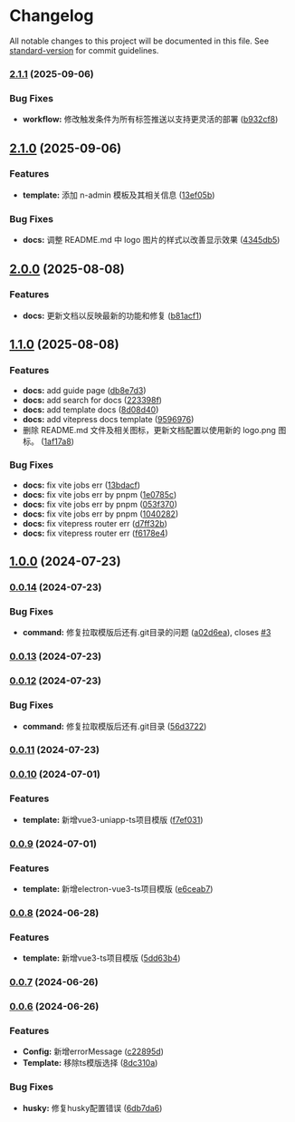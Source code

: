 # Changelog

All notable changes to this project will be documented in this file. See [standard-version](https://github.com/conventional-changelog/standard-version) for commit guidelines.

### [2.1.1](https://github.com/guizimo/said-cli/compare/v2.1.0...v2.1.1) (2025-09-06)


### Bug Fixes

* **workflow:** 修改触发条件为所有标签推送以支持更灵活的部署 ([b932cf8](https://github.com/guizimo/said-cli/commit/b932cf85727ff44b240cda5936a45e75e6898c7b))

## [2.1.0](https://github.com/guizimo/said-cli/compare/v2.0.0...v2.1.0) (2025-09-06)


### Features

* **template:** 添加 n-admin 模板及其相关信息 ([13ef05b](https://github.com/guizimo/said-cli/commit/13ef05be20dd5a4f5fdc4a53a882ca634073739f))


### Bug Fixes

* **docs:** 调整 README.md 中 logo 图片的样式以改善显示效果 ([4345db5](https://github.com/guizimo/said-cli/commit/4345db5ea50508fc9eb20149575b14e68e0f1672))

## [2.0.0](https://github.com/guizimo/said-cli/compare/v1.1.0...v2.0.0) (2025-08-08)


### Features

* **docs:** 更新文档以反映最新的功能和修复 ([b81acf1](https://github.com/guizimo/said-cli/commit/b81acf1c1737aaaa83586740d52ad77887eea11e))

## [1.1.0](https://github.com/guizimo/said-cli/compare/v1.0.0...v1.1.0) (2025-08-08)


### Features

* **docs:** add guide page ([db8e7d3](https://github.com/guizimo/said-cli/commit/db8e7d391625a6903328e13fe5cc717b044e8b91))
* **docs:** add search for docs ([223398f](https://github.com/guizimo/said-cli/commit/223398f2880fe6273ca5428c86bc794a14c4209e))
* **docs:** add template docs ([8d08d40](https://github.com/guizimo/said-cli/commit/8d08d40db9e1aad5d947764cc2877c2f34534135))
* **docs:** add vitepress docs template ([9596976](https://github.com/guizimo/said-cli/commit/9596976eeb6ad02574cccae54ab1dc7428fe7bae))
* 删除 README.md 文件及相关图标，更新文档配置以使用新的 logo.png 图标。 ([1af17a8](https://github.com/guizimo/said-cli/commit/1af17a871101458d022014f0c1a6b5638c6c8bb4))


### Bug Fixes

* **docs:** fix vite jobs err ([13bdacf](https://github.com/guizimo/said-cli/commit/13bdacf1a8691ce12a78bf0b8ac9cf061a95369f))
* **docs:** fix vite jobs err by pnpm ([1e0785c](https://github.com/guizimo/said-cli/commit/1e0785c1336a643249a13306757c4e8b2ed53157))
* **docs:** fix vite jobs err by pnpm ([053f370](https://github.com/guizimo/said-cli/commit/053f370d58807838385b00dd946cb58efcab0afe))
* **docs:** fix vite jobs err by pnpm ([1040282](https://github.com/guizimo/said-cli/commit/104028237e5c86c3d37427f8371d681d4f126e99))
* **docs:** fix vitepress router err ([d7ff32b](https://github.com/guizimo/said-cli/commit/d7ff32bfda267b7da3d01d5c3b557f15b37378c8))
* **docs:** fix vitepress router err ([f6178e4](https://github.com/guizimo/said-cli/commit/f6178e44a717324acecca4081604662eb55c15e3))

## [1.0.0](https://github.com/guizimo/said-cli/compare/v0.0.14...v1.0.0) (2024-07-23)

### [0.0.14](https://github.com/guizimo/said-cli/compare/v0.0.13...v0.0.14) (2024-07-23)


### Bug Fixes

* **command:** 修复拉取模版后还有.git目录的问题 ([a02d6ea](https://github.com/guizimo/said-cli/commit/a02d6ea4a53d4b479cc3b7b1b9cd735e5c48748c)), closes [#3](https://github.com/guizimo/said-cli/issues/3)

### [0.0.13](https://github.com/guizimo/said-cli/compare/v0.0.12...v0.0.13) (2024-07-23)

### [0.0.12](https://github.com/guizimo/said-cli/compare/v0.0.11...v0.0.12) (2024-07-23)


### Bug Fixes

* **command:** 修复拉取模版后还有.git目录 ([56d3722](https://github.com/guizimo/said-cli/commit/56d37221c84302a0ef2c7b7c05ac189cf97a8a01))

### [0.0.11](https://github.com/guizimo/said-cli/compare/v0.0.10...v0.0.11) (2024-07-23)

### [0.0.10](https://github.com/guizimo/said-cli/compare/v0.0.9...v0.0.10) (2024-07-01)


### Features

* **template:** 新增vue3-uniapp-ts项目模版 ([f7ef031](https://github.com/guizimo/said-cli/commit/f7ef0318dce07cbd97fc6877fd3ebc46fbc41a51))

### [0.0.9](https://github.com/guizimo/said-cli/compare/v0.0.8...v0.0.9) (2024-07-01)


### Features

* **template:** 新增electron-vue3-ts项目模版 ([e6ceab7](https://github.com/guizimo/said-cli/commit/e6ceab7f169e3f0e23e3c74a7bda26ff72309351))

### [0.0.8](https://github.com/guizimo/said-cli/compare/v0.0.7...v0.0.8) (2024-06-28)


### Features

* **template:** 新增vue3-ts项目模版 ([5dd63b4](https://github.com/guizimo/said-cli/commit/5dd63b467257a518dabd4c7b174af013a0b9e3e4))

### [0.0.7](https://github.com/guizimo/said-cli/compare/v0.0.6...v0.0.7) (2024-06-26)

### [0.0.6](https://github.com/guizimo/said-cli/compare/v0.0.5...v0.0.6) (2024-06-26)


### Features

* **Config:** 新增errorMessage ([c22895d](https://github.com/guizimo/said-cli/commit/c22895d0c5302109d0ee39a1bd0b74f8707fb87a))
* **Template:** 移除ts模版选择 ([8dc310a](https://github.com/guizimo/said-cli/commit/8dc310a06a2d753acad0b505d70a8d82887fcbe9))


### Bug Fixes

* **husky:** 修复husky配置错误 ([6db7da6](https://github.com/guizimo/said-cli/commit/6db7da6d2863af7e6965ed90c272981bdb591f37))
